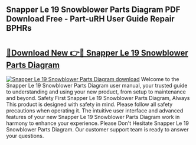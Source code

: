 ## Snapper Le 19 Snowblower Parts Diagram PDF Download Free - Part-uRH User Guide Repair BPHRs

# <h2><a href="http://dfh99c9.blite.top/?on=Snapper+Le+19+Snowblower+Parts+Diagram">🔗Download New 👉🔴 Snapper Le 19 Snowblower Parts Diagram</a></h2>

[![Snapper Le 19 Snowblower Parts Diagram download](https://i.imgur.com/lujVjoI.png)](http://dfh99c9.blite.top/?on=Snapper+Le+19+Snowblower+Parts+Diagram)
Welcome to the Snapper Le 19 Snowblower Parts Diagram user manual, your trusted guide to understanding and using your new product, from setup to maintenance and beyond. Safety First Snapper Le 19 Snowblower Parts Diagram, Always This product is designed with safety in mind. Please follow all safety precautions when operating it. The intuitive user interface and advanced features of your new Snapper Le 19 Snowblower Parts Diagram work in harmony to enhance your experience. Please Don't Hesitate Snapper Le 19 Snowblower Parts Diagram. Our customer support team is ready to answer your questions.

